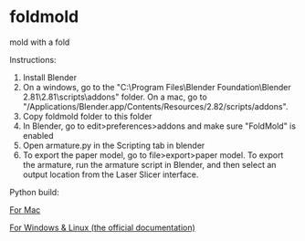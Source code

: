 # foldmold
mold with a fold

Instructions:
1. Install Blender
2. On a windows, go to the "C:\Program Files\Blender Foundation\Blender 2.81\2.81\scripts\addons" folder. On a mac, go to "/Applications/Blender.app/Contents/Resources/2.82/scripts/addons".
3. Copy foldmold folder to this folder
4. In Blender, go to edit>preferences>addons and make sure "FoldMold" is enabled
5. Open armature.py in the Scripting tab in blender
6. To export the paper model, go to file>export>paper model. To export the armature, run the armature script in Blender, and then select an output location from the Laser Slicer interface.


Python build:

[For Mac](./install_bpy_mac.md)

[For Windows & Linux (the official documentation)](https://wiki.blender.org/wiki/Building_Blender/Other/BlenderAsPyModule)
